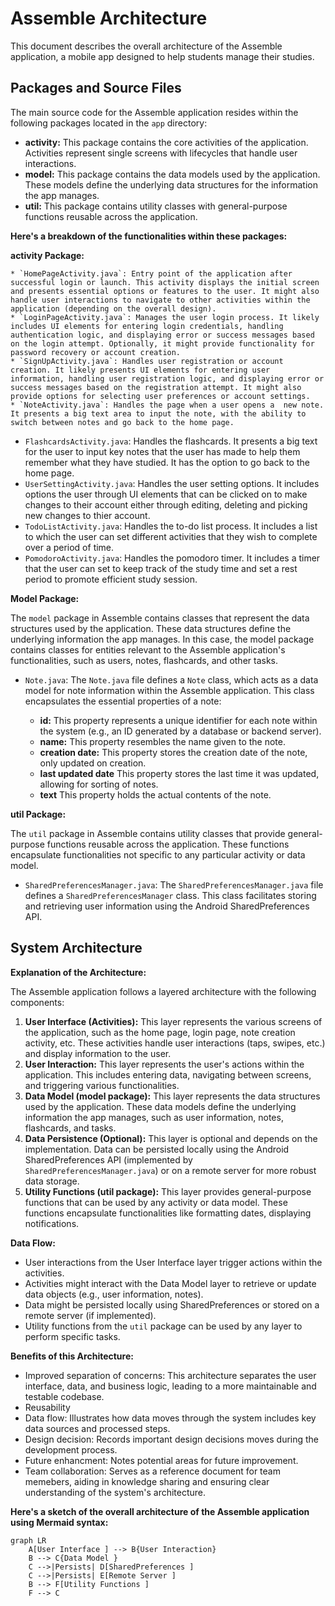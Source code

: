 # Assemble Architecture

This document describes the overall architecture of the Assemble application, a mobile app designed to help students manage their studies.

## Packages and Source Files

The main source code for the Assemble application resides within the following packages located in the `app` directory:

* **activity:** This package contains the core activities of the application. Activities represent single screens with lifecycles that handle user interactions.
* **model:** This package contains the data models used by the application. These models define the underlying data structures for the information the app manages.
* **util:** This package contains utility classes with general-purpose functions reusable across the application.

**Here's a breakdown of the functionalities within these packages:**

**activity Package:**

    * `HomePageActivity.java`: Entry point of the application after successful login or launch. This activity displays the initial screen and presents essential options or features to the user. It might also handle user interactions to navigate to other activities within the application (depending on the overall design).
    * `LoginPageActivity.java`: Manages the user login process. It likely includes UI elements for entering login credentials, handling authentication logic, and displaying error or success messages based on the login attempt. Optionally, it might provide functionality for password recovery or account creation.
    * `SignUpActivity.java`: Handles user registration or account creation. It likely presents UI elements for entering user information, handling user registration logic, and displaying error or success messages based on the registration attempt. It might also provide options for selecting user preferences or account settings.
    * `NoteActivity.java`: Handles the page when a user opens a  new note. It presents a big text area to input the note, with the ability to switch between notes and go back to the home page.
   * `FlashcardsActivity.java`: Handles the flashcards. It presents a big text for the user to input key notes that the user has made to help them remember what they have studied. It has the option to go back to the home page.
   * `UserSettingActivity.java`: Handles the user setting options. It includes options the user through UI elements that can be clicked on to make changes to their account either through editing, deleting and picking new changes to thier account.
   * `TodoListActivity.java`: Handles the to-do list process. It includes a list to which the user can set different activities that they wish to complete over a period of time.
   * `PomodoroActivity.java`: Handles the pomodoro timer. It includes a timer that the user can set to keep track of the study time and set a rest period to promote efficient study session.
   
**Model Package:**

The `model` package in Assemble contains classes that represent the data structures used by the application. These data structures define the underlying information the app manages. In this case, the model package contains classes for entities relevant to the Assemble application's functionalities, such as users, notes, flashcards, and other tasks.

   * `Note.java`: The `Note.java` file defines a `Note` class, which acts as a data model for note information within the Assemble application. This class encapsulates the essential properties of a note:

        * **id:** This property represents a unique identifier for each note within the system (e.g., an ID generated by a database or backend server).
        * **name:** This property resembles the name given to the note.
        * **creation date:** This property stores the creation date of the note, only updated on creation.
        * **last updated date** This property stores the last time it was updated, allowing for sorting of notes.
        * **text** This property holds the actual contents of the note.


**util Package:**

The `util` package in Assemble contains utility classes that provide general-purpose functions reusable across the application. These functions encapsulate functionalities not specific to any particular activity or data model.

  * `SharedPreferencesManager.java`: The `SharedPreferencesManager.java` file defines a `SharedPreferencesManager` class. This class facilitates storing and retrieving user information using the Android SharedPreferences API.

## System Architecture

**Explanation of the Architecture:**

The Assemble application follows a layered architecture with the following components:

1. **User Interface (Activities):** This layer represents the various screens of the application, such as the home page, login page, note creation activity, etc. These activities handle user interactions (taps, swipes, etc.) and display information to the user.
2. **User Interaction:** This layer represents the user's actions within the application. This includes entering data, navigating between screens, and triggering various functionalities.
3. **Data Model (model package):** This layer represents the data structures used by the application. These data models define the underlying information the app manages, such as user information, notes, flashcards, and tasks.
4. **Data Persistence (Optional):** This layer is optional and depends on the implementation. Data can be persisted locally using the Android SharedPreferences API (implemented by `SharedPreferencesManager.java`) or on a remote server for more robust data storage.
5. **Utility Functions (util package):** This layer provides general-purpose functions that can be used by any activity or data model. These functions encapsulate functionalities like formatting dates, displaying notifications.

**Data Flow:**

- User interactions from the User Interface layer trigger actions within the activities.
- Activities might interact with the Data Model layer to retrieve or update data objects (e.g., user information, notes).
- Data might be persisted locally using SharedPreferences or stored on a remote server (if implemented).
- Utility functions from the `util` package can be used by any layer to perform specific tasks.

**Benefits of this Architecture:**

- Improved separation of concerns: This architecture separates the user interface, data, and business logic, leading to a more maintainable and testable codebase.
- Reusability
- Data flow: Illustrates how data moves through the system includes key data sources and processed steps.
- Design decision: Records important design decisions moves during the development process.
- Future enhancment: Notes potential areas for future improvement.
- Team collaboration: Serves as a reference document for team memebers, aiding in knowledge sharing and ensuring clear understanding of the system's architecture.

**Here's a sketch of the overall architecture of the Assemble application using Mermaid syntax:**

```mermaid
graph LR
    A[User Interface ] --> B{User Interaction}
    B --> C{Data Model }
    C -->|Persists| D[SharedPreferences ]
    C -->|Persists| E[Remote Server ]
    B --> F[Utility Functions ]
    F --> C
```



